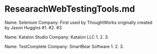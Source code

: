 # ResearachWebTestingTools.md
Name: Selenium
Company: First used by ThoughtWorks originally created by Jason Huggins
#1. 
#2.
#3.


Name: Katalon Studio
Company: Katalon LLC
1.
2.
3.


Name: TestComplete
Company: SmartBear Software
1.
2.
3.

